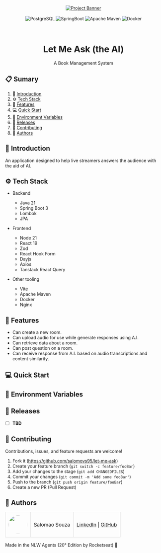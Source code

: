<div align="center">
  <br />
    <a href="#" target="_blank">
      <img src="" alt="Project Banner">
    </a>
  <br />
  <br />
  <div>
    <img src="https://img.shields.io/badge/postgres-%23316192.svg?style=for-the-badge&logo=postgresql&logoColor=white" alt="PostgreSQL" />
    <img src="https://img.shields.io/badge/Spring%20Boot-6DB33F.svg?style=for-the-badge&logo=Spring-Boot&logoColor=white" alt="SpringBoot" />
    <img src="https://img.shields.io/badge/Apache%20Maven-C71A36?style=for-the-badge&logo=Apache%20Maven&logoColor=white" alt="Apache Maven" />
    <img src="https://img.shields.io/badge/docker-%230db7ed.svg?style=for-the-badge&logo=docker&logoColor=white" alt="Docker" />
  </div>
<br/><br/>
 
  <h1 align="center">Let Me Ask (the AI)</h1>

   <div align="center">
      A Book Management System
   </div>
</div>

## 📋 <a name="table">Sumary</a>

1. 🚀 [Introduction](#introduction)
2. ⚙️ [Tech Stack](#tech-stack)
3. 🔋 [Features](#features)
4. 💻 [Quick Start](#quick-start)
5. 💾 [Environment Variables](#envs)
6. 📅 [Releases](#versions)
7. 🤝 [Contributing](#contributing)
8. 👥 [Authors](#authors)

## <a name="introduction">🚀 Introduction</a>

An application designed to help live streamers answers the audience with the aid of AI.

## <a name="tech-stack">⚙️ Tech Stack</a>

- Backend
  - Java 21
  - Spring Boot 3
  - Lombok
  - JPA

- Frontend
  - Node 21
  - React 19
  - Zod
  - React Hook Form
  - Dayjs
  - Axios
  - Tanstack React Query

- Other tooling
  - Vite
  - Apache Maven
  - Docker
  - Nginx

## <a name="features">🔋 Features</a>

- Can create a new room.
- Can upload audio for use while generate responses using A.I.
- Can retrieve data about a room.
- Can post question on a room.
- Can receive response from A.I. based on audio transcriptions and content similarity.

## <a name="quick-start">💻 Quick Start</a>

## <a name="envs">💾 Environment Variables</a>

## <a name="versions">📅 Releases</a>
- [ ] **TBD**

## <a name="contributing">🤝 Contributing</a>

Contributions, issues, and feature requests are welcome!

1. Fork it (<https://github.com/salomovs95/let-me-ask>)
2. Create your feature branch (`git switch -c feature/fooBar`)
3. Add your changes to the stage (`git add CHANGEDFILES`)
4. Commit your changes (`git commit -m 'Add some fooBar'`)
5. Push to the branch (`git push origin feature/fooBar`)
6. Create a new PR (Pull Request)

## <a name="authors">👥 Authors</a>

<table style="border-collapse: collapse; table-layout: auto text-align: left;">

  <tbody>
    <tr>
      <td style="padding: 10px; border: 1px solid #ddd;">
        <img src="https://avatars.githubusercontent.com/u/170432574?v=4" width="60" style="border-radius: 50%; display: block; margin: 0 auto;">
      </td>
      <td style="padding: 10px; border: 1px solid #ddd;">Salomao Souza</td>
      <td style="padding: 10px; border: 1px solid #ddd;">
        <a href="https://linkedin.com/in/salomovs95" target="_blank">LinkedIn</a> |
        <a href="https://github.com/salomovs95" target="_blank">GitHub</a>
      </td>
    </tr>
  </tbody>
</table>

Made in the NLW Agents (20° Edition by Rocketseat) 💜
